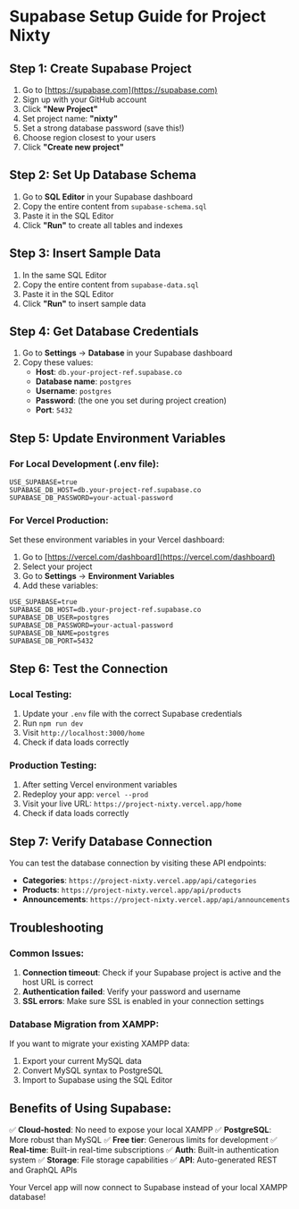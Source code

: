 # Supabase Setup Guide for Project Nixty

## Step 1: Create Supabase Project

1. Go to [https://supabase.com](https://supabase.com)
2. Sign up with your GitHub account
3. Click **"New Project"**
4. Set project name: **"nixty"**
5. Set a strong database password (save this!)
6. Choose region closest to your users
7. Click **"Create new project"**

## Step 2: Set Up Database Schema

1. Go to **SQL Editor** in your Supabase dashboard
2. Copy the entire content from `supabase-schema.sql`
3. Paste it in the SQL Editor
4. Click **"Run"** to create all tables and indexes

## Step 3: Insert Sample Data

1. In the same SQL Editor
2. Copy the entire content from `supabase-data.sql`
3. Paste it in the SQL Editor
4. Click **"Run"** to insert sample data

## Step 4: Get Database Credentials

1. Go to **Settings** → **Database** in your Supabase dashboard
2. Copy these values:
   - **Host**: `db.your-project-ref.supabase.co`
   - **Database name**: `postgres`
   - **Username**: `postgres`
   - **Password**: (the one you set during project creation)
   - **Port**: `5432`

## Step 5: Update Environment Variables

### For Local Development (.env file):
```env
USE_SUPABASE=true
SUPABASE_DB_HOST=db.your-project-ref.supabase.co
SUPABASE_DB_PASSWORD=your-actual-password
```

### For Vercel Production:
Set these environment variables in your Vercel dashboard:

1. Go to [https://vercel.com/dashboard](https://vercel.com/dashboard)
2. Select your project
3. Go to **Settings** → **Environment Variables**
4. Add these variables:

```
USE_SUPABASE=true
SUPABASE_DB_HOST=db.your-project-ref.supabase.co
SUPABASE_DB_USER=postgres
SUPABASE_DB_PASSWORD=your-actual-password
SUPABASE_DB_NAME=postgres
SUPABASE_DB_PORT=5432
```

## Step 6: Test the Connection

### Local Testing:
1. Update your `.env` file with the correct Supabase credentials
2. Run `npm run dev`
3. Visit `http://localhost:3000/home`
4. Check if data loads correctly

### Production Testing:
1. After setting Vercel environment variables
2. Redeploy your app: `vercel --prod`
3. Visit your live URL: `https://project-nixty.vercel.app/home`
4. Check if data loads correctly

## Step 7: Verify Database Connection

You can test the database connection by visiting these API endpoints:

- **Categories**: `https://project-nixty.vercel.app/api/categories`
- **Products**: `https://project-nixty.vercel.app/api/products`
- **Announcements**: `https://project-nixty.vercel.app/api/announcements`

## Troubleshooting

### Common Issues:

1. **Connection timeout**: Check if your Supabase project is active and the host URL is correct
2. **Authentication failed**: Verify your password and username
3. **SSL errors**: Make sure SSL is enabled in your connection settings

### Database Migration from XAMPP:

If you want to migrate your existing XAMPP data:

1. Export your current MySQL data
2. Convert MySQL syntax to PostgreSQL
3. Import to Supabase using the SQL Editor

## Benefits of Using Supabase:

✅ **Cloud-hosted**: No need to expose your local XAMPP
✅ **PostgreSQL**: More robust than MySQL
✅ **Free tier**: Generous limits for development
✅ **Real-time**: Built-in real-time subscriptions
✅ **Auth**: Built-in authentication system
✅ **Storage**: File storage capabilities
✅ **API**: Auto-generated REST and GraphQL APIs

Your Vercel app will now connect to Supabase instead of your local XAMPP database!
